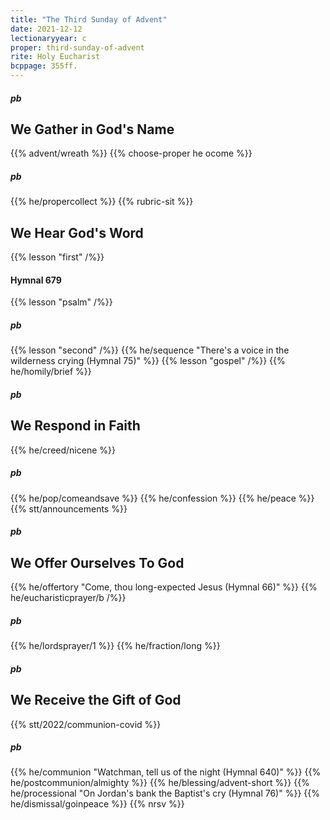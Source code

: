 ```yaml
---
title: "The Third Sunday of Advent"
date: 2021-12-12
lectionaryyear: c
proper: third-sunday-of-advent
rite: Holy Eucharist
bcppage: 355ff.
---
```


##### pb
## We Gather in God's Name
{{% advent/wreath %}}
{{% choose-proper he ocome %}}
##### pb
{{% he/propercollect %}}
{{% rubric-sit %}}

## We Hear God's Word
{{% lesson "first" /%}}
#### Hymnal 679
{{% lesson "psalm" /%}}
##### pb
{{% lesson "second" /%}}
{{% he/sequence "There's a voice in the wilderness crying (Hymnal 75)" %}}
{{% lesson "gospel" /%}}
{{% he/homily/brief %}}

##### pb
## We Respond in Faith
{{% he/creed/nicene %}}
##### pb
{{% he/pop/comeandsave %}}
{{% he/confession %}}
{{% he/peace %}}
{{% stt/announcements %}}

##### pb
## We Offer Ourselves To God
{{% he/offertory "Come, thou long-expected Jesus (Hymnal 66)" %}}
{{% he/eucharisticprayer/b /%}}
##### pb
{{% he/lordsprayer/1 %}}
{{% he/fraction/long %}}

##### pb
## We Receive the Gift of God
{{% stt/2022/communion-covid %}}
##### pb
{{% he/communion "Watchman, tell us of the night (Hymnal 640)" %}}
{{% he/postcommunion/almighty %}}
{{% he/blessing/advent-short %}}
{{% he/processional "On Jordan's bank the Baptist's cry (Hymnal 76)" %}}
{{% he/dismissal/goinpeace %}}
{{% nrsv %}}
